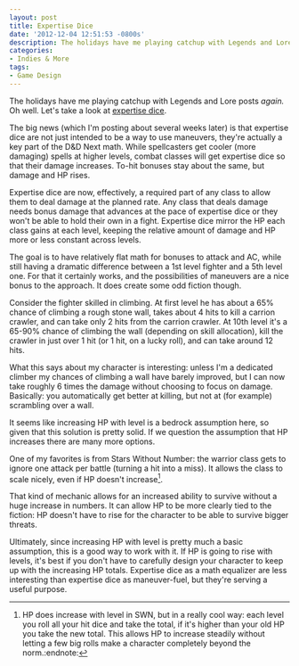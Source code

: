 ```yaml
---
layout: post
title: Expertise Dice
date: '2012-12-04 12:51:53 -0800s'
description: The holidays have me playing catchup with Legends and Lore posts again. Oh well. Let's take a look at expertise dice.
categories:
- Indies & More
tags:
- Game Design
---
```

The holidays have me playing catchup with Legends and Lore posts <em>again.</em> Oh well. Let's take a look at <a href="http://www.wizards.com/dnd/Article.aspx?x=dnd/4ll/20121119">expertise dice</a>.

The big news (which I'm posting about several weeks later) is that expertise dice are not just intended to be a way to use maneuvers, they're actually a key part of the D&D Next math. While spellcasters get cooler (more damaging) spells at higher levels, combat classes will get expertise dice so that their damage increases. To-hit bonuses stay about the same, but damage and HP rises.

Expertise dice are now, effectively, a required part of any class to allow them to deal damage at the planned rate. Any class that deals damage needs bonus damage that advances at the pace of expertise dice or they won't be able to hold their own in a fight. Expertise dice mirror the HP each class gains at each level, keeping the relative amount of damage and HP more or less constant across levels.

The goal is to have relatively flat math for bonuses to attack and AC, while still having a dramatic difference between a 1st level fighter and a 5th level one. For that it certainly works, and the possibilities of maneuvers are a nice bonus to the approach. It does create some odd fiction though.

Consider the fighter skilled in climbing. At first level he has about a 65% chance of climbing a rough stone wall, takes about 4 hits to kill a carrion crawler, and can take only 2 hits from the carrion crawler. At 10th level it's a 65-90% chance of climbing the wall (depending on skill allocation), kill the crawler in just over 1 hit (or 1 hit, on a lucky roll), and can take around 12 hits.

What this says about my character is interesting: unless I'm a dedicated climber my chances of climbing a wall have barely improved, but I can now take roughly 6 times the damage without choosing to focus on damage. Basically: you automatically get better at killing, but not at (for example) scrambling over a wall.

It seems like increasing HP with level is a bedrock assumption here, so given that this solution is pretty solid. If we question the assumption that HP increases there are many more options.

One of my favorites is from Stars Without Number: the warrior class gets to ignore one attack per battle (turning a hit into a miss). It allows the class to scale nicely, even if HP doesn't increase[^1].

That kind of mechanic allows for an increased ability to survive without a huge increase in numbers. It can allow HP to be more clearly tied to the fiction: HP doesn't have to rise for the character to be able to survive bigger threats.

Ultimately, since increasing HP with level is pretty much a basic assumption, this is a good way to work with it. If HP is going to rise with levels, it's best if you don't have to carefully design your character to keep up with the increasing HP totals. Expertise dice as a math equalizer are less interesting than expertise dice as maneuver-fuel, but they're serving a useful purpose.

[^1]: HP does increase with level in SWN, but in a really cool way: each level you roll all your hit dice and take the total, if it's higher than your old HP you take the new total. This allows HP to increase steadily without letting a few big rolls make a character completely beyond the norm.</em>:endnote: